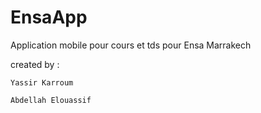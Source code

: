 # EnsaApp
Application mobile pour cours et tds pour Ensa Marrakech

created by :

    Yassir Karroum

    Abdellah Elouassif
